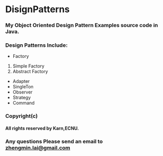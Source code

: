 # DisignPatterns
### My Object Oriented Design Pattern Examples source code in Java.
### Design Patterns Include:
+ Factory
 1. Simple Factory
 2. Abstract Factory
+ Adapter
+ SingleTon
+ Observer
+ Strategy
+ Command

### Copyright(c) 
#### All rights reserved by Karn,ECNU.
### Any questions Please send an email to zhengmin.lai@gmail.com 
